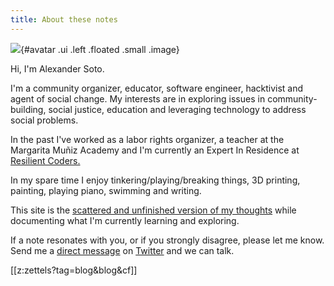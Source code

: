 ```yaml
---
title: About these notes
---
```


![](https://avatars3.githubusercontent.com/u/60619625?s=400&u=2b2ae2ea1f02f658829d8529f412b9093ce4ae51&v=4){#avatar .ui .left .floated .small .image}

Hi, I'm Alexander Soto.

I'm a community organizer, educator, software engineer, hacktivist and agent of social change. My interests are in exploring issues in community-building, social justice, education and leveraging technology to address social problems.

In the past I've worked as a labor rights organizer, a teacher at the Margarita Muñiz Academy and I'm currently an Expert In Residence at [Resilient Coders.](https://www.resilientcoders.org/)

In my spare time I enjoy tinkering/playing/breaking things, 3D printing, painting, playing piano,  swimming and writing.

This site is the [scattered and unfinished version of my thoughts](https://alexsoto.dev/impulse.html) while documenting what I'm currently learning and exploring.

If a note resonates with you, or if you strongly disagree, please let me know. Send me a [direct message](https://twitter.com/messages/compose?recipient_id=4648173315) on [Twitter](https://twitter.com/alexsoto_dev) and we can talk.

[[z:zettels?tag=blog&blog&cf]]
